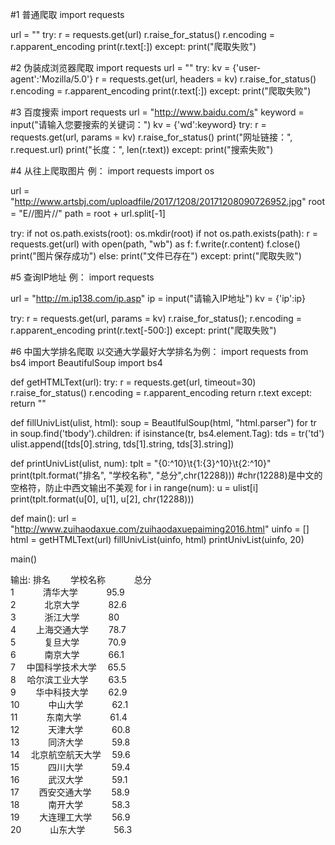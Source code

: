 #1 普通爬取
import requests

url = ""
try:
    r = requests.get(url)
    r.raise_for_status()
    r.encoding = r.apparent_encoding
    print(r.text[:])
except:
    print("爬取失败")
    
    
#2 伪装成浏览器爬取
import requests
url = ""
try:
    kv = {'user-agent':'Mozilla/5.0'}
    r = requests.get(url, headers = kv)
    r.raise_for_status()
    r.encoding = r.apparent_encoding
    print(r.text[:])
except:
    print("爬取失败")


#3  百度搜索
import requests
url = "http://www.baidu.com/s"
keyword = input("请输入您要搜索的关键词：")
kv = {'wd':keyword}
try:
    r = requests.get(url, params = kv)
    r.raise_for_status()
    print("网址链接：", r.request.url)
    print("长度：", len(r.text))
except:
    print("搜索失败")


#4 从往上爬取图片
例：
import requests
import os

url = "http://www.artsbj.com/uploadfile/2017/1208/20171208090726952.jpg"
root = "E//图片//"
path = root + url.split[-1]

try:
    if not os.path.exists(root):
        os.mkdir(root)
    if not os.path.exists(path):
        r = requests.get(url)
        with open(path, "wb") as f:
            f.write(r.content)
        f.close()
        print("图片保存成功")
    else:
        print("文件已存在")
except:
    print("爬取失败")
    

#5 查询IP地址
例：
import requests

url = "http://m.ip138.com/ip.asp"
ip = input("请输入IP地址")
kv = {'ip':ip}

try:
    r = requests.get(url, params = kv)
    r.raise_for_status();
    r.encoding = r.apparent_encoding
    print(r.text[-500:])
except:
    print("爬取失败")


#6 中国大学排名爬取
以交通大学最好大学排名为例：
import requests
from bs4 import BeautifulSoup
import bs4

def getHTMLText(url):
    try:
        r = requests.get(url, timeout=30)
        r.raise_for_status()
        r.encoding = r.apparent_encoding
        return r.text
    except:
        return ""

def fillUnivList(ulist, html):
    soup = BeautlfulSoup(html, "html.parser")
    for tr in soup.find('tbody').children:
        if isinstance(tr, bs4.element.Tag):
            tds = tr('td')
            ulist.append([tds[0].string, tds[1].string, tds[3].string])

def printUnivList(ulist, num):
    tplt = "{0:^10}\t{1:{3}^10}\t{2:^10}"
    print(tplt.format("排名", "学校名称", "总分",chr(12288))) #chr(12288)是中文的空格符，防止中西文输出不美观
    for i in range(num):
        u = ulist[i]
        print(tplt.format(u[0], u[1], u[2], chr(12288)))
    
def main():
    url = "http://www.zuihaodaxue.com/zuihaodaxuepaiming2016.html"
    uinfo = []
    html = getHTMLText(url)
    fillUnivList(uinfo, html)
    printUnivList(uinfo, 20)

main()

输出:
    排名    	　　学校名称　　　	   总分    
    1     	　　　清华大学　　　	   95.9   
    2     	　　　北京大学　　　	   82.6   
    3     	　　　浙江大学　　　	    80    
    4     	　　上海交通大学　　	   78.7   
    5     	　　　复旦大学　　　	   70.9   
    6     	　　　南京大学　　　	   66.1   
    7     	　中国科学技术大学　	   65.5   
    8     	　哈尔滨工业大学　　	   63.5   
    9     	　　华中科技大学　　	   62.9   
    10    	　　　中山大学　　　	   62.1   
    11    	　　　东南大学　　　	   61.4   
    12    	　　　天津大学　　　	   60.8   
    13    	　　　同济大学　　　	   59.8   
    14    	　北京航空航天大学　	   59.6   
    15    	　　　四川大学　　　	   59.4   
    16    	　　　武汉大学　　　	   59.1   
    17    	　　西安交通大学　　	   58.9   
    18    	　　　南开大学　　　	   58.3   
    19    	　　大连理工大学　　	   56.9   
    20    	　　　山东大学　　　	   56.3   
